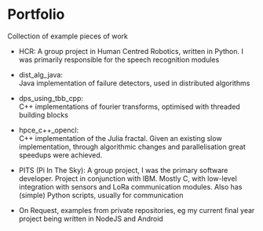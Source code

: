 # Portfolio

Collection of example pieces of work

- HCR:
	A group project in Human Centred Robotics, written in Python. I was primarily responsible for the speech recognition modules

- dist_alg_java:  
	Java implementation of failure detectors, used in distributed algorithms

- dps_using_tbb_cpp:  
	C++ implementations of fourier transforms, optimised with threaded building blocks

- hpce_c++_opencl:  
	C++ implementation of the Julia fractal. Given an existing slow implementation, through algorithmic changes and 		        parallelisation great speedups were achieved. 

- PITS (Pi In The Sky):
	A group project, I was the primary software developer. Project in conjunction with IBM. Mostly C, with low-level integration with sensors and LoRa communication modules. Also has (simple) Python scripts, usually for communication 

- On Request, examples from private repositories, eg my current final year project being written in NodeJS and Android 
